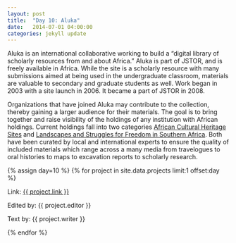 ```yaml
---
layout: post
title:  "Day 10: Aluka"
date:   2014-07-01 04:00:00
categories: jekyll update
---
```


Aluka is an international collaborative working to build a “digital library of scholarly resources from and about Africa.” Aluka is part of JSTOR, and is freely available in Africa. While the site is a scholarly resource with many submissions aimed at being used in the undergraduate classroom, materials are valuable to secondary and graduate students as well. Work began in 2003 with a site launch in 2006. It became a part of JSTOR in 2008.

Organizations that have joined Aluka may contribute to the collection, thereby gaining a larger audience for their materials. The goal is to bring together and raise visibility of the holdings of any institution with African holdings. Current holdings fall into two categories [African Cultural Heritage Sites](http://www.aluka.org/page/content/heritage.jsp) and [Landscapes and Struggles for Freedom in Southern Africa](http://www.aluka.org/page/content/struggles.jsp). Both have been curated by local and international experts to ensure the quality of included materials which range across a many media from travelogues to oral histories to maps to excavation reports to scholarly research.
 


<!-- Remember to assign the day -->
{% assign day=10 %}
{% for project in site.data.projects limit:1 offset:day %}
<p>Link: <a href="{{ project.link }}">{{ project.link }}</a></p>
<p>Edited by: {{ project.editor }}</p>
<p>Text by: {{ project.writer }}</p>
{% endfor %}
